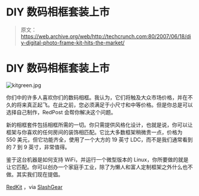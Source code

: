 # DIY 数码相框套装上市

> 原文：<https://web.archive.org/web/http://techcrunch.com:80/2007/06/18/diy-digital-photo-frame-kit-hits-the-market/>

# DIY 数码相框套装上市

![kitgreen.jpg](img/3e878cbd1ce83a1158d6c4ddb6606bb2.png)

你们中的许多人喜欢你们的数码相框。我认为，它们将触及大众市场价格，并在不久的将来真正起飞。在此之前，您必须满足于小尺寸和中等价格。但是你总是可以选择自己制作，RedPost 会帮你解决这个问题。

新的相框套件包括相框所需的一切。你只需提供风格化设计，也就是说，你可以让框架与你喜欢的任何房间的装饰相匹配。它比大多数框架稍微贵一点，价格为 550 美元，但它功能齐全，使用了一个大方的 19 英寸 LDC，而不是我们通常看到的 7 到 9 英寸，非常值得。

鉴于这台机器是如何支持 WiFi，并运行一个微型版本的 Linux，你所要做的就是让它匹配。你可以创办一个家庭手工业，除了为懒人和富人定制框架之外什么也不做。其实我们现在提倡。

[RedKit](https://web.archive.org/web/20210624062336/http://theredpost.com/blog/2007/06/18/redpostkits-birth-announcement/) ，via [SlashGear](https://web.archive.org/web/20210624062336/http://www.slashgear.com/redpostkit-a-digital-photo-frame-kit-for-modders-185794.php)